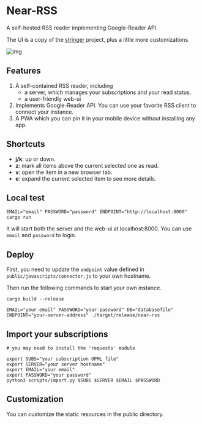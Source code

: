 # Near-RSS

A self-hosted RSS reader implementing Google-Reader API.

The UI is a copy of the [stringer](https://github.com/swanson/stringer) project, plus a little more customizations.

![img](https://i.imgur.com/DDHwUTn.png)

## Features

1. A self-contained RSS reader, including
   * a server, which manages your subscriptions and your read status.
   * a user-friendly web-ui
2. Implements Google-Reader API. You can use your favorite RSS client to connect your instance.
3. A PWA which you can pin it in your mobile device without installing any app.

## Shortcuts

* **j/k**: up or down.
* **z**: mark all items above the current selected one as read.
* **v**: open the item in a new browser tab.
* **e**: expand the current selected item to see more details.

## Local test

```
EMAIL="email" PASSWORD="password" ENDPOINT="http://localhost:8000" cargo run
```

It will start both the server and the web-ui at localhost:8000. You can use `email` and `password` to login.

## Deploy

First, you need to update the `endpoint` value defined in `public/javascripts/connector.js` to your own hostname.

Then run the following commands to start your own instance.

```
cargo build --release

EMAIL="your-email" PASSWORD="your-password" DB="databasefile" ENDPOINT="your-server-address" ./target/release/near-rss
```

## Import your subscriptions

```
# you may need to install the 'requests' module

export SUBS="your subscription OPML file"
export SERVER="your server hostname"
export EMAIL="your email"
export PASSWORD="your password"
python3 scripts/import.py $SUBS $SERVER $EMAIL $PASSWORD
```

## Customization

You can customize the static resources in the public directory.
